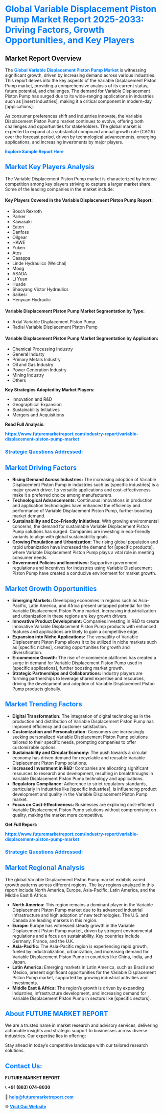 <h1 style="color: #007BFF;">Global Variable Displacement Piston Pump Market Report 2025-2033: Driving Factors, Growth Opportunities, and Key Players</h1>

<section id="overview">
<h2>Market Report Overview</h2>
<p>The <a href="https://www.futuremarketreport.com/industry-report/variable-displacement-piston-pump-market" style="color: #007BFF; text-decoration: none;"><strong>Global Variable Displacement Piston Pump Market</strong></a> is witnessing significant growth, driven by increasing demand across various industries. This report delves into the key aspects of the Variable Displacement Piston Pump market, providing a comprehensive analysis of its current status, future potential, and challenges. The demand for Variable Displacement Piston Pump has surged due to its wide-ranging applications in industries such as [insert industries], making it a critical component in modern-day [applications].</p>
<p>As consumer preferences shift and industries innovate, the Variable Displacement Piston Pump market continues to evolve, offering both challenges and opportunities for stakeholders. The global market is expected to expand at a substantial compound annual growth rate (CAGR) over the forecast period, driven by technological advancements, emerging applications, and increasing investments by major players.</p>
</section>

<section id="overview">
<p><a href="https://www.futuremarketreport.com/request-sample/reportId=30208" style="color: #007BFF; text-decoration: none;"><strong>Explore Sample Report Here</strong></a></p>
</section>

<section id="key-players">
<h2 style="color: #007BFF;">Market Key Players Analysis</h2>
<p>The Variable Displacement Piston Pump market is characterized by intense competition among key players striving to capture a larger market share. Some of the leading companies in the market include:</p>
<h4>Key Players Covered in the Variable Displacement Piston Pump Report:</h4>
<ul><li>Bosch Rexroth</li><li>Parker</li><li>Kawasaki</li><li>Eaton</li><li>Danfoss</li><li>Oilgear</li><li>HAWE</li><li>Yuken</li><li>Atos</li><li>Casappa</li><li>Linde Hydraulics (Weichai)</li><li>Moog</li><li>ASADA</li><li>Li Yuan</li><li>Huade</li><li>Shaoyang Victor Hydraulics</li><li>Saikesi</li><li>Henyuan Hydraulic</li></ul>
<h4>Variable Displacement Piston Pump Market Segmentation by Type:</h4>
<ul><li>Axial Variable Displacement Piston Pump</li><li>Radial Variable Displacement Piston Pump</li></ul>

<h4>Variable Displacement Piston Pump Market Segmentation by Application:</h4>
<ul><li>Chemical Processing Industry</li><li>General Industy</li><li>Primary Metals Industry</li><li>Oil and Gas Industry</li><li>Power Generation Industry</li><li>Mining Industry</li><li>Others</li></ul>
<p><strong>Key Strategies Adopted by Market Players:</strong></p>
<ul>
<li>Innovation and R&D</li>
<li>Geographical Expansion</li>
<li>Sustainability Initiatives</li>
<li>Mergers and Acquisitions</li>
</ul>
</section>

<section>
<p><strong>Read Full Analysis: </strong></p><a href="https://www.futuremarketreport.com/industry-report/variable-displacement-piston-pump-market" style="color: #007BFF; text-decoration: none;"><strong>https://www.futuremarketreport.com/industry-report/variable-displacement-piston-pump-market</strong></a>
<h3 style="color: #007BFF;">Strategic Questions Addressed:</h3>
</section>

<section id="driving-factors">
<h2 style="color: #007BFF;">Market Driving Factors</h2>
<ul>
<li><strong>Rising Demand Across Industries:</strong> The increasing adoption of Variable Displacement Piston Pump in industries such as [specific industries] is a major growth driver. Its versatile applications and cost-effectiveness make it a preferred choice among manufacturers.</li>
<li><strong>Technological Advancements:</strong> Continuous innovations in production and application technologies have enhanced the efficiency and performance of Variable Displacement Piston Pump, further boosting market demand.</li>
<li><strong>Sustainability and Eco-Friendly Initiatives:</strong> With growing environmental concerns, the demand for sustainable Variable Displacement Piston Pump solutions has surged. Companies are investing in eco-friendly variants to align with global sustainability goals.</li>
<li><strong>Growing Population and Urbanization:</strong> The rising global population and rapid urbanization have increased the demand for [specific products], where Variable Displacement Piston Pump plays a vital role in meeting consumer needs.</li>
<li><strong>Government Policies and Incentives:</strong> Supportive government regulations and incentives for industries using Variable Displacement Piston Pump have created a conducive environment for market growth.</li>
</ul>
</section>

<section id="growth-opportunities">
<h2 style="color: #007BFF;">Market Growth Opportunities</h2>
<ul>
<li><strong>Emerging Markets:</strong> Developing economies in regions such as Asia-Pacific, Latin America, and Africa present untapped potential for the Variable Displacement Piston Pump market. Increasing industrialization and urbanization in these regions are key growth drivers.</li>
<li><strong>Innovative Product Development:</strong> Companies investing in R&D to create innovative Variable Displacement Piston Pump products with enhanced features and applications are likely to gain a competitive edge.</li>
<li><strong>Expansion into Niche Applications:</strong> The versatility of Variable Displacement Piston Pump allows it to be utilized in niche markets such as [specific niches], creating opportunities for growth and diversification.</li>
<li><strong>E-commerce Growth:</strong> The rise of e-commerce platforms has created a surge in demand for Variable Displacement Piston Pump used in [specific applications], further boosting market growth.</li>
<li><strong>Strategic Partnerships and Collaborations:</strong> Industry players are forming partnerships to leverage shared expertise and resources, driving the development and adoption of Variable Displacement Piston Pump products globally.</li>
</ul>
</section>

<section id="trending-factors">
<h2 style="color: #007BFF;">Market Trending Factors</h2>
<ul>
<li><strong>Digital Transformation:</strong> The integration of digital technologies in the production and distribution of Variable Displacement Piston Pump has improved efficiency and customer satisfaction.</li>
<li><strong>Customization and Personalization:</strong> Consumers are increasingly seeking personalized Variable Displacement Piston Pump solutions tailored to their specific needs, prompting companies to offer customizable options.</li>
<li><strong>Sustainability and Circular Economy:</strong> The push towards a circular economy has driven demand for recyclable and reusable Variable Displacement Piston Pump solutions.</li>
<li><strong>Increased Investment in R&D:</strong> Companies are allocating significant resources to research and development, resulting in breakthroughs in Variable Displacement Piston Pump technology and applications.</li>
<li><strong>Regulatory Compliance:</strong> Adherence to strict regulatory standards, particularly in industries like [specific industries], is influencing product development and quality in the Variable Displacement Piston Pump market.</li>
<li><strong>Focus on Cost-Effectiveness:</strong> Businesses are exploring cost-efficient Variable Displacement Piston Pump solutions without compromising on quality, making the market more competitive.</li>
</ul>
</section>

<section>
<p><strong>Get Full Report: </strong></p><a href="https://www.futuremarketreport.com/industry-report/variable-displacement-piston-pump-market" style="color: #007BFF; text-decoration: none;"><strong>https://www.futuremarketreport.com/industry-report/variable-displacement-piston-pump-market</strong></a>
<h3 style="color: #007BFF;">Strategic Questions Addressed:</h3>
</section>


<section id="regional-analysis">
<h2 style="color: #007BFF;">Market Regional Analysis</h2>
<p>The global Variable Displacement Piston Pump market exhibits varied growth patterns across different regions. The key regions analyzed in this report include North America, Europe, Asia-Pacific, Latin America, and the Middle East & Africa:</p>
<ul>
<li><strong>North America:</strong> This region remains a dominant player in the Variable Displacement Piston Pump market due to its advanced industrial infrastructure and high adoption of new technologies. The U.S. and Canada are leading markets in this region.</li>
<li><strong>Europe:</strong> Europe has witnessed steady growth in the Variable Displacement Piston Pump market, driven by stringent environmental regulations and a focus on sustainability. Key countries include Germany, France, and the U.K.</li>
<li><strong>Asia-Pacific:</strong> The Asia-Pacific region is experiencing rapid growth, fueled by industrialization, urbanization, and increasing demand for Variable Displacement Piston Pump in countries like China, India, and Japan.</li>
<li><strong>Latin America:</strong> Emerging markets in Latin America, such as Brazil and Mexico, present significant opportunities for the Variable Displacement Piston Pump market, supported by growing industrial activities and investments.</li>
<li><strong>Middle East & Africa:</strong> The region’s growth is driven by expanding industries, infrastructure development, and increasing demand for Variable Displacement Piston Pump in sectors like [specific sectors].</li>
</ul>
</section>

<footer>
<h2 style="color: #007BFF;">About FUTURE MARKET REPORT</h2>
<p>We are a trusted name in market research and advisory services, delivering actionable insights and strategic support to businesses across diverse industries. Our expertise lies in offering:</p>

<p>Stay ahead in today’s competitive landscape with our tailored research solutions.</p>

<h2 style="color: #007BFF;">Contact Us:</h2>
<p><strong>FUTURE MARKET REPORT</strong></p>
<p>📞 <strong>+91 (883) 074-8030</strong></p>
<p>📧 <strong><a href="mailto:help@futuremarketreport.com" style="color: #007BFF;">help@futuremarketreport.com</a></strong></p>
<p>🌐 <strong><a href="https://www.futuremarketreport.com/" style="color: #007BFF;">Visit Our Website</a></strong></p>
</footer>